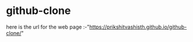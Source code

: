 # github-clone   
     
 here is the url for the web page :-"https://prikshitvashisth.github.io/github-clone/" 
